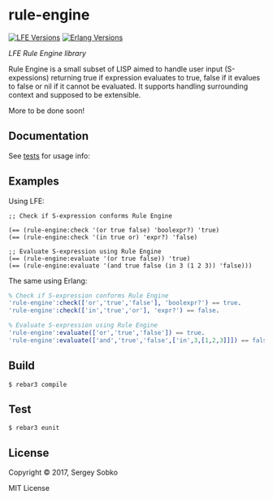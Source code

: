 rule-engine
==========

[![LFE Versions][lfe badge]][lfe]
[![Erlang Versions][erlang badge]][erlang]

*LFE Rule Engine library*

Rule Engine is a small subset of LISP aimed to handle user input (S-expessions) returning true if expression evaluates to true, false if it evalues to false or nil if it cannot be evaluated. It supports handling surrounding context and supposed to be extensible.

More to be done soon!

## Documentation

See [tests] for usage info:

## Examples

Using LFE:

```lfe
;; Check if S-expression conforms Rule Engine

(== (rule-engine:check '(or true false) 'boolexpr?) 'true)
(== (rule-engine:check '(in true or) 'expr?) 'false)

;; Evaluate S-expression using Rule Engine
(== (rule-engine:evaluate '(or true false)) 'true)
(== (rule-engine:evaluate '(and true false (in 3 (1 2 3)) 'false)))
```

The same using Erlang:

```erlang
% Check if S-expression conforms Rule Engine
'rule-engine':check(['or','true','false'], 'boolexpr?') == true.
'rule-engine':check(['in','true','or'], 'expr?') == false.

% Evaluate S-expression using Rule Engine
'rule-engine':evaluate(['or','true','false']) == true.
'rule-engine':evaluate(['and','true','false',['in',3,[1,2,3]]]) == false.
```

## Build

```
$ rebar3 compile
```

## Test

```
$ rebar3 eunit
```

## License

Copyright © 2017, Sergey Sobko

MIT License


[tests]: https://github.com/insomnious-melissa/melissa-rule-engine-lfe/blob/master/test/unit-rule-engine-tests.lfe
[org]: https://github.com/insomnious-melissa
[github]: https://github.com/insomnious-melissa/melissa-rule-engine-lfe
[lfe]: https://github.com/rvirding/lfe
[lfe badge]: https://img.shields.io/badge/lfe-1.2+-blue.svg
[erlang]: https://www.erlang.org/downloads
[erlang badge]: https://img.shields.io/badge/erlang-18+-blue.svg
[github tags]: https://github.com/insomnious-melissa/melissa-rule-engine-lfe/tags
